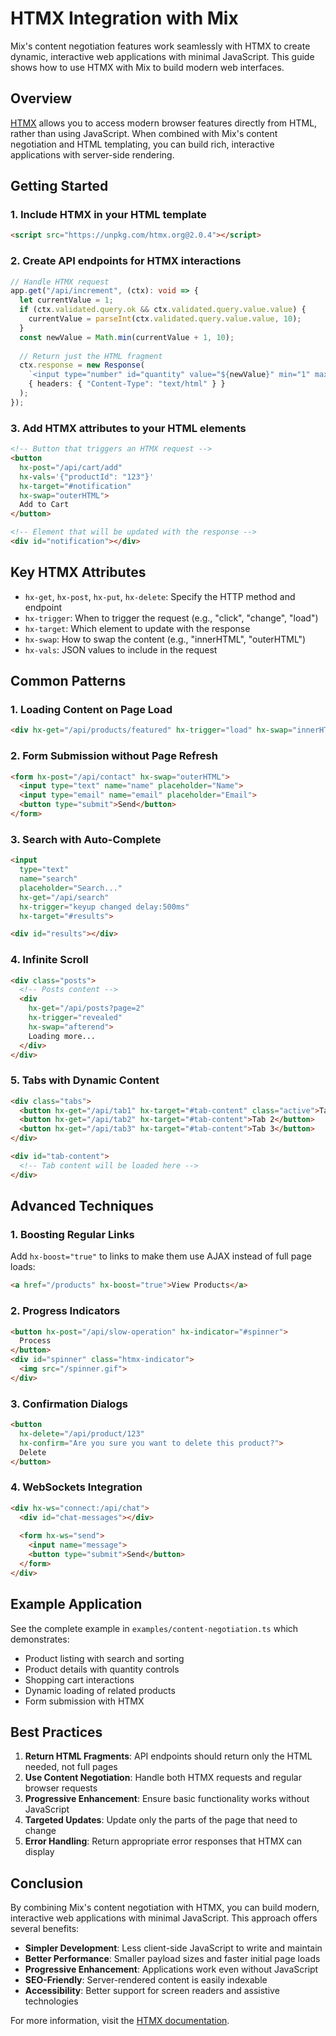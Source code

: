 # HTMX Integration with Mix

Mix's content negotiation features work seamlessly with HTMX to create dynamic, interactive web applications with minimal JavaScript. This guide shows how to use HTMX with Mix to build modern web interfaces.

## Overview

[HTMX](https://htmx.org/) allows you to access modern browser features directly from HTML, rather than using JavaScript. When combined with Mix's content negotiation and HTML templating, you can build rich, interactive applications with server-side rendering.

## Getting Started

### 1. Include HTMX in your HTML template

```html
<script src="https://unpkg.com/htmx.org@2.0.4"></script>
```

### 2. Create API endpoints for HTMX interactions

```typescript
// Handle HTMX request
app.get("/api/increment", (ctx): void => {
  let currentValue = 1;
  if (ctx.validated.query.ok && ctx.validated.query.value.value) {
    currentValue = parseInt(ctx.validated.query.value.value, 10);
  }
  const newValue = Math.min(currentValue + 1, 10);
  
  // Return just the HTML fragment
  ctx.response = new Response(
    `<input type="number" id="quantity" value="${newValue}" min="1" max="10">`,
    { headers: { "Content-Type": "text/html" } }
  );
});
```

### 3. Add HTMX attributes to your HTML elements

```html
<!-- Button that triggers an HTMX request -->
<button 
  hx-post="/api/cart/add" 
  hx-vals='{"productId": "123"}' 
  hx-target="#notification" 
  hx-swap="outerHTML">
  Add to Cart
</button>

<!-- Element that will be updated with the response -->
<div id="notification"></div>
```

## Key HTMX Attributes

- `hx-get`, `hx-post`, `hx-put`, `hx-delete`: Specify the HTTP method and endpoint
- `hx-trigger`: When to trigger the request (e.g., "click", "change", "load")
- `hx-target`: Which element to update with the response
- `hx-swap`: How to swap the content (e.g., "innerHTML", "outerHTML")
- `hx-vals`: JSON values to include in the request

## Common Patterns

### 1. Loading Content on Page Load

```html
<div hx-get="/api/products/featured" hx-trigger="load" hx-swap="innerHTML"></div>
```

### 2. Form Submission without Page Refresh

```html
<form hx-post="/api/contact" hx-swap="outerHTML">
  <input type="text" name="name" placeholder="Name">
  <input type="email" name="email" placeholder="Email">
  <button type="submit">Send</button>
</form>
```

### 3. Search with Auto-Complete

```html
<input 
  type="text" 
  name="search" 
  placeholder="Search..." 
  hx-get="/api/search" 
  hx-trigger="keyup changed delay:500ms" 
  hx-target="#results">

<div id="results"></div>
```

### 4. Infinite Scroll

```html
<div class="posts">
  <!-- Posts content -->
  <div 
    hx-get="/api/posts?page=2" 
    hx-trigger="revealed" 
    hx-swap="afterend">
    Loading more...
  </div>
</div>
```

### 5. Tabs with Dynamic Content

```html
<div class="tabs">
  <button hx-get="/api/tab1" hx-target="#tab-content" class="active">Tab 1</button>
  <button hx-get="/api/tab2" hx-target="#tab-content">Tab 2</button>
  <button hx-get="/api/tab3" hx-target="#tab-content">Tab 3</button>
</div>

<div id="tab-content">
  <!-- Tab content will be loaded here -->
</div>
```

## Advanced Techniques

### 1. Boosting Regular Links

Add `hx-boost="true"` to links to make them use AJAX instead of full page loads:

```html
<a href="/products" hx-boost="true">View Products</a>
```

### 2. Progress Indicators

```html
<button hx-post="/api/slow-operation" hx-indicator="#spinner">
  Process
</button>
<div id="spinner" class="htmx-indicator">
  <img src="/spinner.gif">
</div>
```

### 3. Confirmation Dialogs

```html
<button 
  hx-delete="/api/product/123" 
  hx-confirm="Are you sure you want to delete this product?">
  Delete
</button>
```

### 4. WebSockets Integration

```html
<div hx-ws="connect:/api/chat">
  <div id="chat-messages"></div>
  
  <form hx-ws="send">
    <input name="message">
    <button type="submit">Send</button>
  </form>
</div>
```

## Example Application

See the complete example in `examples/content-negotiation.ts` which demonstrates:

- Product listing with search and sorting
- Product details with quantity controls
- Shopping cart interactions
- Dynamic loading of related products
- Form submission with HTMX

## Best Practices

1. **Return HTML Fragments**: API endpoints should return only the HTML needed, not full pages
2. **Use Content Negotiation**: Handle both HTMX requests and regular browser requests
3. **Progressive Enhancement**: Ensure basic functionality works without JavaScript
4. **Targeted Updates**: Update only the parts of the page that need to change
5. **Error Handling**: Return appropriate error responses that HTMX can display

## Conclusion

By combining Mix's content negotiation with HTMX, you can build modern, interactive web applications with minimal JavaScript. This approach offers several benefits:

- **Simpler Development**: Less client-side JavaScript to write and maintain
- **Better Performance**: Smaller payload sizes and faster initial page loads
- **Progressive Enhancement**: Applications work even without JavaScript
- **SEO-Friendly**: Server-rendered content is easily indexable
- **Accessibility**: Better support for screen readers and assistive technologies

For more information, visit the [HTMX documentation](https://htmx.org/docs/).
